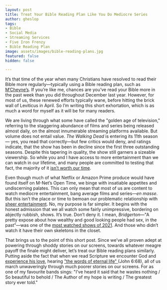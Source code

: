 ```yaml
---
layout: post
title: Treat Your Bible Reading Plan Like You Do Mediocre Series
author: gheslop
tags:
- Bible
- Social Media
- Streaming Services
- Five Iron Frenzy
- Bible Reading Plan
image: assets/images/bible-reading-plans.jpg
featured: false
hidden: false

---
```

It’s that time of the year when many Christians have resolved to read their Bible more regularly—typically using a Bible reading plan, such as [M’Cheyne’s](https://www.thegospelcoalition.org/article/mcheyne-bible-reading-plan/ "Carson on M'Cheyne"). If you’re like me, chances are you’ve read your Bible more in the past week than you did throughout December last year. However, for most of us, these renewed efforts typically wane, before hitting the brick wall of Leviticus in April. So I’m writing this short exhortation, which is as much a word for myself as it will be for many readers.

We are living through what some have called the "golden age of television," referring to the staggering abundance of films and series being released almost daily, on the almost innumerable streaming platforms available. But volume does not entail value. _The Walking Dead_ is entering its 11th season— yes, you read that correctly—but few critics would deny, and ratings indicate, that the show has been in decline since the first three outstanding seasons. Despite this tapering in quality, the show still garners a sizeable viewership. So while you and I have access to more entertainment than we can watch in our lifetime, and many people are committed to testing that fact, the majority of it [isn’t worth our time](https://rekindle.co.za/content/2021-10-26-be-careful-how-your-spend-your-attention "Spend Attention Carefully").

Even though much of what Netflix or Amazon Prime produce would have found itself on M-Net’s Open Time, we binge with insatiable appetites and undiscerning palates. This can only mean that most of us are content to watch mediocre entertainment, bang average films and series—_en masse_. But this isn’t the place or time to bemoan our problematic relationship with [sheer entertainment](https://rekindle.co.za/content/2020-07-03-nietzsche "Existentialism vs Entertainment"). No, my purpose is far simpler. It begins with the honest admission that we all watch some fairly unimpressive, bordering on abjectly rubbish, shows. It’s true. Don’t deny it. I mean, _Bridgerton—_"A pretty expose about how wealthy and good looking people had sex, in the past"—was one of the [most watched shows of 2021](https://www.netflix.com/title/81478916 "Death to 2021"). And those who didn’t watch it have their own skeletons in the closet.

That brings us to the point of this short post. Since we’ve all proven adept at powering through shoddy stories on our screens, towards whatever meagre payoff the finale might deliver, let’s treat our Bible reading plans similarly. Putting aside the fact that when we read Scripture we encounter God and [experience his love](https://rekindle.co.za/content/bray-on-scripture-experiencing-gods-love/ "Bray on Scripture"), hearing ["the words of eternal life" ](https://rekindle.co.za/content/words-of-eternal-life/ "Words of Eternal Life")(John 6:68), all of us march unwaveringly through much poorer stories on our screens. For as one of my favourite bands sings: "I've heard it said that he wastes nothing / So beautiful to behold / The Author of my hope is writing / The greatest story ever told."